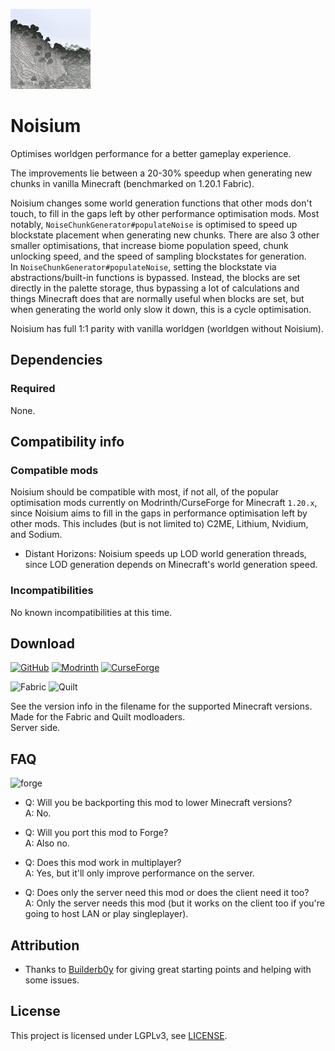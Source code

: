 ![Noisium icon](assets/icon/icon_128x128.png)

# Noisium

Optimises worldgen performance for a better gameplay experience.

The improvements lie between a 20-30% speedup when generating new chunks in vanilla Minecraft (benchmarked on 1.20.1 Fabric).

Noisium changes some world generation functions that other mods don't touch, to fill in the gaps left by other performance optimisation
mods.
Most notably, `NoiseChunkGenerator#populateNoise` is optimised to speed up blockstate placement when generating new chunks. There are also 3
other smaller optimisations, that increase biome population speed, chunk unlocking speed, and the speed of sampling blockstates for
generation.  
In `NoiseChunkGenerator#populateNoise`, setting the blockstate via abstractions/built-in functions is bypassed. Instead, the blocks are set
directly in the palette storage, thus bypassing a lot of calculations and things Minecraft does that are normally useful when blocks are
set, but when generating the world only slow it down, this is a cycle optimisation.

Noisium has full 1:1 parity with vanilla worldgen (worldgen without Noisium).

## Dependencies

### Required

None.

## Compatibility info

### Compatible mods

Noisium should be compatible with most, if not all, of the popular optimisation mods currently on Modrinth/CurseForge for
Minecraft `1.20.x`, since Noisium aims to fill in the gaps in performance optimisation left by other mods.
This includes (but is not limited to) C2ME, Lithium, Nvidium, and Sodium.

- Distant Horizons: Noisium speeds up LOD world generation threads, since LOD generation depends on Minecraft's world generation speed.

### Incompatibilities

No known incompatibilities at this time.

## Download

[![GitHub](https://cdn.jsdelivr.net/npm/@intergrav/devins-badges@2/assets/cozy/available/github_vector.svg)](https://github.com/Steveplays28/noisium)
[![Modrinth](https://cdn.jsdelivr.net/npm/@intergrav/devins-badges@2/assets/cozy/available/modrinth_vector.svg)](https://modrinth.com/mod/noisium)
[![CurseForge](https://cdn.jsdelivr.net/npm/@intergrav/devins-badges@2/assets/cozy/available/curseforge_vector.svg)](https://www.curseforge.com/minecraft/mc-mods/noisium)

![Fabric](https://cdn.jsdelivr.net/npm/@intergrav/devins-badges@2/assets/compact/supported/fabric_vector.svg)
![Quilt](https://cdn.jsdelivr.net/npm/@intergrav/devins-badges@2/assets/compact/supported/quilt_vector.svg)

See the version info in the filename for the supported Minecraft versions.  
Made for the Fabric and Quilt modloaders.  
Server side.

## FAQ

![forge](https://cdn.jsdelivr.net/npm/@intergrav/devins-badges@2/assets/cozy/unsupported/forge_vector.svg)

- Q: Will you be backporting this mod to lower Minecraft versions?  
  A: No.

- Q: Will you port this mod to Forge?  
  A: Also no.

- Q: Does this mod work in multiplayer?  
  A: Yes, but it'll only improve performance on the server.

- Q: Does only the server need this mod or does the client need it too?  
  A: Only the server needs this mod (but it works on the client too if you're going to host LAN or play singleplayer).

## Attribution

- Thanks to [Builderb0y](https://modrinth.com/user/Builderb0y) for giving great starting points and helping with some issues.

## License

This project is licensed under LGPLv3, see [LICENSE](https://github.com/Steveplays28/noisium/blob/main/LICENSE).
